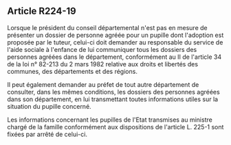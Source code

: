 ## Article R224-19


Lorsque le président du conseil départemental n'est pas en mesure de présenter un dossier de personne agréée
pour un pupille dont l'adoption est proposée par le tuteur, celui-ci doit demander au responsable du service
de l'aide sociale à l'enfance de lui communiquer tous les dossiers des personnes agréées dans le département,
conformément au II de l'article 34 de la loi n° 82-213 du 2 mars 1982 relative aux droits et libertés des
communes, des départements et des régions.

Il peut également demander au préfet de tout autre département de consulter, dans les mêmes conditions, les
dossiers des personnes agréées dans son département, en lui transmettant toutes informations utiles sur la
situation du pupille concerné.

Les informations concernant les pupilles de l'Etat transmises au ministre chargé de la famille conformément
aux dispositions de l'article L. 225-1 sont fixées par arrêté de celui-ci.


